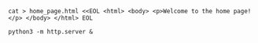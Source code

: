 ```
cat > home_page.html <<EOL <html> <body> <p>Welcome to the home page!</p> </body> </html> EOL
```
`python3 -m http.server &`

